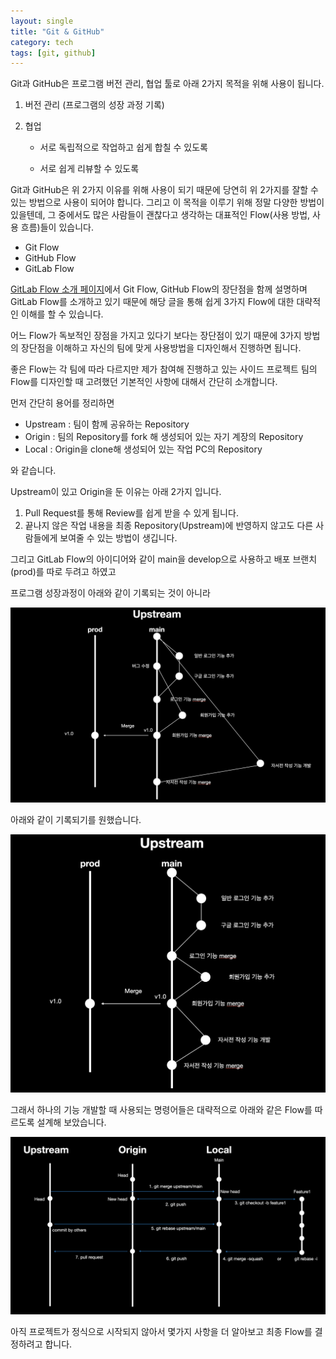 ```yaml
---
layout: single
title: "Git & GitHub"
category: tech
tags: [git, github]
---
```


Git과 GitHub은 프로그램 버전 관리, 협업 툴로 아래 2가지 목적을 위해 사용이 됩니다.

1. 버전 관리 (프로그램의 성장 과정 기록)

2. 협업

   - 서로 독립적으로 작업하고 쉽게 합칠 수 있도록

   - 서로 쉽게 리뷰할 수 있도록

Git과 GitHub은 위 2가지 이유를 위해 사용이 되기 때문에 당연히 위 2가지를 잘할 수 있는 방법으로 사용이 되어야 합니다. 그리고 이 목적을 이루기 위해 정말 다양한 방법이 있을텐데, 그 중에서도 많은 사람들이 괜찮다고 생각하는 대표적인 Flow(사용 방법, 사용 흐름)들이 있습니다.

- Git Flow
- GitHub Flow
- GitLab Flow

[GitLab Flow 소개 페이지](https://docs.gitlab.com/ee/topics/gitlab_flow.html)에서 Git Flow, GitHub Flow의 장단점을 함께 설명하며 GitLab Flow를 소개하고 있기 때문에 해당 글을 통해 쉽게 3가지 Flow에 대한 대략적인 이해를 할 수 있습니다.

어느 Flow가 독보적인 장점을 가지고 있다기 보다는 장단점이 있기 때문에 3가지 방법의 장단점을 이해하고 자신의 팀에 맞게 사용방법을 디자인해서 진행하면 됩니다.

좋은 Flow는 각 팀에 따라 다르지만 제가 참여해 진행하고 있는 사이드 프로젝트 팀의 Flow를 디자인할 때 고려했던 기본적인 사항에 대해서 간단히 소개합니다.

먼저 간단히 용어를 정리하면

- Upstream : 팀이 함께 공유하는 Repository
- Origin : 팀의 Repository를 fork 해 생성되어 있는 자기 계장의 Repository
- Local : Origin을 clone해 생성되어 있는 작업 PC의 Repository

와 같습니다.

Upstream이 있고 Origin을 둔 이유는 아래 2가지 입니다.

1. Pull Request를 통해 Review를 쉽게 받을 수 있게 됩니다.
2. 끝나지 않은 작업 내용을 최종 Repository(Upstream)에 반영하지 않고도 다른 사람들에게 보여줄 수 있는 방법이 생깁니다.

그리고 GitLab Flow의 아이디어와 같이 main을 develop으로 사용하고 배포 브랜치(prod)를 따로 두려고 하였고

프로그램 성장과정이 아래와 같이 기록되는 것이 아니라

![image-20210627121844305](/assets/images/image-20210627121844305.png)

아래와 같이 기록되기를 원했습니다.

![image-20210627121805539](/assets/images/image-20210627121805539.png)

그래서 하나의 기능 개발할 때 사용되는 명령어들은 대략적으로 아래와 같은 Flow를 따르도록 설계해 보았습니다.

![image-20210627122020938](/assets/images/image-20210627122020938.png)

아직 프로젝트가 정식으로 시작되지 않아서 몇가지 사항을 더 알아보고 최종 Flow를 결정하려고 합니다.
